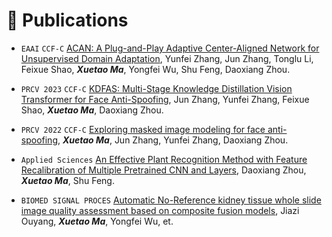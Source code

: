 
# 📝 Publications 
<!-- ## 🎙 Speech Synthesis -->
- ``EAAI`` ``CCF-C`` [ACAN: A Plug-and-Play Adaptive Center-Aligned Network for Unsupervised Domain Adaptation](), Yunfei Zhang, Jun Zhang, Tonglu Li, Feixue Shao, ***Xuetao Ma***, Yongfei Wu, Shu Feng, Daoxiang Zhou.

- ``PRCV 2023`` ``CCF-C`` [KDFAS: Multi-Stage Knowledge Distillation Vision Transformer for Face Anti-Spoofing](), Jun Zhang, Yunfei Zhang, Feixue Shao, ***Xuetao Ma***, Daoxiang Zhou.

- ``PRCV 2022`` ``CCF-C`` [Exploring masked image modeling for face anti-spoofing](), ***Xuetao Ma***, Jun Zhang, Yunfei Zhang, Daoxiang Zhou.

- ``Applied Sciences`` [An Effective Plant Recognition Method with Feature Recalibration of Multiple Pretrained CNN and Layers](), Daoxiang Zhou, ***Xuetao Ma***, Shu Feng.

- ``BIOMED SIGNAL PROCES`` [Automatic No-Reference kidney tissue whole slide image quality assessment based on composite fusion models](), Jiazi Ouyang, ***Xuetao Ma***, Yongfei Wu, et.
